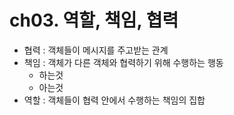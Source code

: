 # ch03. 역할, 책임, 협력
* 협력 : 객체들이 메시지를 주고받는 관계
* 책임 : 객체가 다른 객체와 협력하기 위해 수행하는 행동
  * 하는것
  * 아는것
* 역할 : 객체들이 협력 안에서 수행하는 책임의 집합
